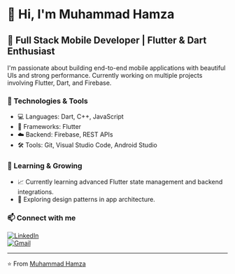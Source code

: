# 👋 Hi, I'm Muhammad Hamza

## 🚀 Full Stack Mobile Developer | Flutter & Dart Enthusiast

I'm passionate about building end-to-end mobile applications with beautiful UIs and strong performance. Currently working on multiple projects involving Flutter, Dart, and Firebase.

### 🔧 Technologies & Tools
- 💻 Languages: Dart, C++, JavaScript
- 📱 Frameworks: Flutter
- ☁️ Backend: Firebase, REST APIs
- 🛠️ Tools: Git, Visual Studio Code, Android Studio

### 🧠 Learning & Growing
- 📈 Currently learning advanced Flutter state management and backend integrations.
- 🧩 Exploring design patterns in app architecture.

### 📫 Connect with me
[![LinkedIn](https://img.shields.io/badge/LinkedIn-blue?logo=linkedin)](https://www.linkedin.com/in/your-profile)  
[![Gmail](https://img.shields.io/badge/Gmail-red?logo=gmail)](mailto:your-email@gmail.com)

---
⭐️ From [Muhammad Hamza](https://github.com/muhammadhamza67)
